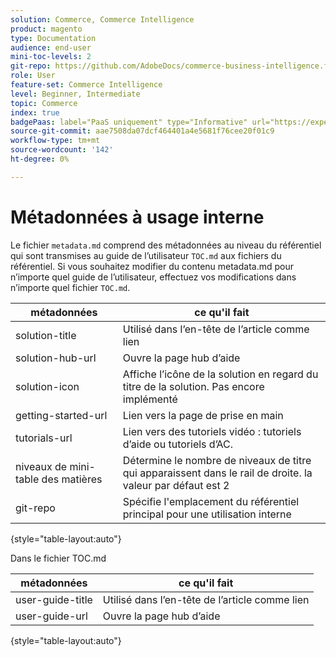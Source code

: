 ```yaml
---
solution: Commerce, Commerce Intelligence
product: magento
type: Documentation
audience: end-user
mini-toc-levels: 2
git-repo: https://github.com/AdobeDocs/commerce-business-intelligence.fr-FR
role: User
feature-set: Commerce Intelligence
level: Beginner, Intermediate
topic: Commerce
index: true
badgePaas: label="PaaS uniquement" type="Informative" url="https://experienceleague.adobe.com/en/docs/commerce/user-guides/product-solutions" tooltip="S’applique uniquement aux projets Adobe Commerce on Cloud (infrastructure PaaS gérée par Adobe) et aux projets On-premise."
source-git-commit: aae7508da07dcf464401a4e5681f76cee20f01c9
workflow-type: tm+mt
source-wordcount: '142'
ht-degree: 0%

---
```



# Métadonnées à usage interne

Le fichier `metadata.md` comprend des métadonnées au niveau du référentiel qui sont transmises au guide de l’utilisateur `TOC.md` aux fichiers du référentiel. Si vous souhaitez modifier du contenu metadata.md pour n’importe quel guide de l’utilisateur, effectuez vos modifications dans n’importe quel fichier `TOC.md`.

| métadonnées | ce qu&#39;il fait |
|--- |--- |
| solution-title | Utilisé dans l’en-tête de l’article comme lien |
| solution-hub-url | Ouvre la page hub d’aide |
| solution-icon | Affiche l’icône de la solution en regard du titre de la solution. Pas encore implémenté |
| getting-started-url | Lien vers la page de prise en main |
| tutorials-url | Lien vers des tutoriels vidéo : tutoriels d’aide ou tutoriels d’AC. |
| niveaux de mini-table des matières | Détermine le nombre de niveaux de titre qui apparaissent dans le rail de droite. la valeur par défaut est 2 |
| git-repo | Spécifie l&#39;emplacement du référentiel principal pour une utilisation interne |

{style="table-layout:auto"}

Dans le fichier TOC.md

| métadonnées | ce qu&#39;il fait |
|--- |--- |
| user-guide-title | Utilisé dans l’en-tête de l’article comme lien |
| user-guide-url | Ouvre la page hub d’aide |

{style="table-layout:auto"}
